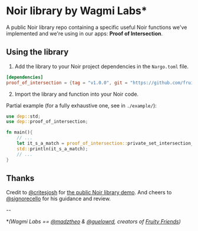 # Noir library by Wagmi Labs*

A public Noir library repo containing a specific useful Noir functions we've implemented and we're using in our apps: __Proof of Intersection__.

## Using the library

1. Add the library to your Noir project dependencies in the `Nargo.toml` file.

```toml
[dependencies]
proof_of_intersection = {tag = "v1.0.0", git = "https://github.com/fruity-labs/proof-of-intersection"}
```

2. Import the library and function into your Noir code.

Partial example (for a fully exhaustive one, see in `./example/`):
```rust
use dep::std;
use dep::proof_of_intersection;

fn main(){
    // ...
    let it_s_a_match = proof_of_intersection::private_set_intersection_is_not_empty(commitment_a, commitment_b, priv_set_a, priv_set_b, intersection_is_empty);
    std::println(it_s_a_match);
    // ...
}
```
## Thanks

Credit to [@critesjosh](https://github.com/critesjosh) for [the public Noir library demo](https://github.com/critesjosh/noir-lib-demo).
And cheers to [@signorecello](https://github.com/signorecello) for his guidance and review.

--

**(Wagmi Labs == [@madztheo](https://github.com/madztheo) & [@guelowrd](https://github.com/guelowrd), creators of [Fruity Friends](https://github.com/madztheo/zk-fruits-front-end))*